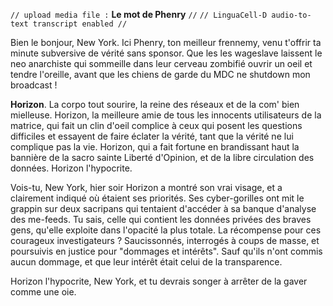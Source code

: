 `// upload media file :` **Le mot de Phenry** `//`
`// LinguaCell-D audio-to-text transcript enabled //`

Bien le bonjour, New York. Ici Phenry, ton meilleur frennemy, venu t'offrir ta minute subversive de vérité sans sponsor. Que les les wageslave laissent le neo anarchiste qui sommeille dans leur cerveau zombifié ouvrir un oeil et tendre l'oreille, avant que les chiens de garde du MDC ne shutdown mon broadcast !

**Horizon**. La corpo tout sourire, la reine des réseaux et de la com' bien mielleuse. Horizon, la meilleure amie de tous les innocents utilisateurs de la matrice, qui fait un clin d'oeil complice à ceux qui posent les questions difficiles et essayent de faire éclater la vérité, tant que la vérité ne lui complique pas la vie. Horizon, qui a fait fortune en brandissant haut la bannière de la sacro sainte Liberté d'Opinion, et de la libre circulation des données. Horizon l'hypocrite.

Vois-tu, New York, hier soir Horizon a montré son vrai visage, et a clairement indiqué où étaient ses priorités. Ses cyber-gorilles ont mit le grappin sur deux sacripans qui tentaient d'accéder à sa banque d'analyse des me-feeds. Tu sais, celle qui contient les données privées des braves gens, qu'elle exploite dans l'opacité la plus totale. La récompense pour ces courageux investigateurs ? Saucissonnés, interrogés à coups de masse, et poursuivis en justice pour "dommages et intérêts". Sauf qu'ils n'ont commis aucun dommage, et que leur intérêt était celui de la transparence. 

Horizon l'hypocrite, New York, et tu devrais songer à arrêter de la gaver comme une oie.
